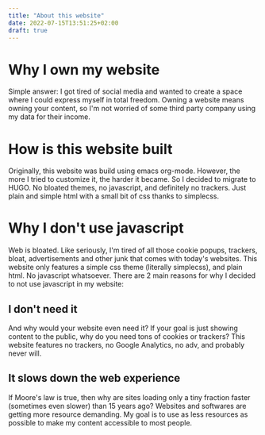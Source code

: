 ```yaml
---
title: "About this website"
date: 2022-07-15T13:51:25+02:00
draft: true
---
```


# Why I own my website
Simple answer: I got tired of social media and wanted to create a space where I
could express myself in total freedom. Owning a website means owning your
content, so I'm not worried of some third party company using my data for their
income.

# How is this website built
Originally, this website was build using emacs org-mode. However, the more I
tried to customize it, the harder it became. So I decided to migrate to HUGO. No
bloated themes, no javascript, and definitely no trackers. Just plain and simple
html with a small bit of css thanks to simplecss.

# Why I don't use javascript
Web is bloated. Like seriously, I'm tired of all those cookie popups, trackers,
bloat, advertisements and other junk that comes with today's websites. This
website only features a simple css theme (literally simplecss), and plain html.
No javascript whatsoever. There are 2 main reasons for why I decided to not use
javascript in my website:

## I don't need it
And why would your website even need it? If your goal is just showing content to
the public, why do you need tons of cookies or trackers? This website features
no trackers, no Google Analytics, no adv, and probably never will.

## It slows down the web experience
If Moore's law is true, then why are sites loading only a tiny fraction faster
(sometimes even slower) than 15 years ago? Websites and softwares are getting
more resource demanding. My goal is to use as less resources as possible to make
my content accessible to most people.
